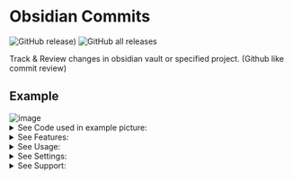 # Obsidian Commits
![GitHub release)](https://img.shields.io/github/v/release/Darakah/obsidian-commits)
![GitHub all releases](https://img.shields.io/github/downloads/Darakah/obsidian-commits/total)

Track &amp; Review changes in obsidian vault or specified project. (Github like commit review)

## Example
<img width="841" alt="image" src="https://user-images.githubusercontent.com/1679089/224503771-f78a8afd-a82a-4ef3-9fa4-bb7c71f0e159.png">

<details>
  <summary>See Code used in example picture:</summary>
  
 ### Code used for example picture:
````
```commits-recents
project=/
divWith=7
divHeight=450
divAlign=left
topCommits=4
```
```commits-type
project=/
divWith=7
divHeight=450
divAlign=left
topCommits=5
```
```commits-daily
project=/
divWith=15
divHeight=400
divAlign=right
```
```commits-weekly
project=/
divWith=7
divHeight=400
divAlign=right
topCommits=5
```
````
</details>

<details>
  <summary>See Features:</summary>
## Features
- Track an obsidian vault / project's growth 
- Growth is divided into 4 categories: 
  - Create: Creating new notes
  - Expand: Increase size of already existing notes (threshold of change can be changed in settings, default 15% increase in size)
  - Link: Tag / Link a note (new connection)
  - Refactor: Restructuring includes deleting files, decreasing size of a file by a certain amount (default 15%), renaming, untagging and unlinking

- A unit of work is reffered to as a commit and is classified in one of the 4 categories above
- Show commits over hour of day
- Show commits over day of the week
- Show recent commits
- Track specific project or vault
- Custumize width / height / alignment / fill color / grid color of the different render blocks

**IMPORTANT: file size change / tag & link change are updated every 5 min!!**

  </details>
  
  <details>
  <summary>See Usage:</summary>
  
## Usage

  ### Blocks (visual displays)
---
There are four types of visual trackers aka (blocks) you can use. To display a specific block, you need to use its corresponding block ID. The available block IDs are:

- `commits-recents`
- `commits-type`
- `commits-weekly`
- `commits-daily`

Basic Block Inmplimentation Example:
````
```commits-recents
```
````

### Block Configurations
---
When using these blocks, you can set arguments to customize the display. Each argument should be on a separate line and should follow the syntax `argumentName=argumentValue`. For example, to set the width of a div container, you can use the argument `divWidth=50`, which sets the width to 50% of the note width.

The order in which the arguments are specified does not affect their behavior, and if an argument is not specified, the plugin will use its default value. However, it is important to note that not all available arguments work with every type of block. Here are the available arguments for this plugin:

- `project` - This argumentName is only configured to track the root by default which is shown as / in the setting of the Commits plugin. If you want to track something other than '/' root. You need to give the name of the (case sensitive) directory name you want to track in the settings. Then you can use this argumentName. 
- `topCommits` - Only used with the `commits-recents` block, and it displays links to the most recent # of affected documents, such as the last 4 deleted notes.
- You can assign color arguments using either color names (e.g., yellow, red) or the RGBA format (e.g., rgba(255, 97, 0, 0.95)). A helpful tool for selecting colors in the RGBA format is https://rgbacolorpicker.com/.
- `borderColor` - Change color of charts and graphs borders and text
- `gridColor` - Change the color of the grids used on charts
- `fillColor` - Change color of charts and graphs
- `divWidth` - Change width in percetage %
- `divHeight` - Change height in pixels
- `divAlign` - Change alignment to `center`, `left`, or `right`

### Block Arguments Examples
---
For the `commits-type`, `commits-weekly`, and `commits-daily` blocks, you can customize the following parameters:

Project Path: The default will track the whole vault from the root directory which is shown as /. If you want to track a project i.e. track a directory, use the settings tab of the plugin.

- Track project examples:
  - Track entire obsidian vault: `project=/`
  - Track everything in folder "Work" and below it: `project=Work`
  - Note the names are case sensitive.
- Div width in %, example `divWidth=50`
- Height in Pixels example `devHeight=300`
- Fill color example `fillColor=Coral`
- Fill color example `fillColor=rgba(255, 0, 0, 0.95)`
- Border color example `borderColor=Red`
- Grid color example `gridColor=rgba(255, 205, 92, 0.95)`
- Div container alignment, i.e., `center`, `right` or `left`.

For the commits-recents block, you can customize the following parameters:

Project Path: By default, only the whole vault is tracked and can be shown as /. If you want to track a new project, use the settings tab of the plugin.
- Top number of recent commits to show for each category example `topCommits=5`
- Div width in %, example `divWidth=50`
- Height in Pixels example `devHeight=300`
- Fill color example `fillColor=Coral`
- Div container alignment, i.e., `center`, `right` or `left`.

</details>

<details>
  <summary>See Settings:</summary>
  
## Settings:

> **Warning**
> If you want to track a project, it's important to note that the project name is case sensitive. Additionally, you will need to close and reopen the settings in order to see any changes reflected in the settings section. Projects are simply referred to by their directory names.
> 
<img width="1101" alt="image" src="https://user-images.githubusercontent.com/1679089/224605873-0dd0fd19-247c-4041-b9c9-395d9e5ef949.png">

## Release Notes

### v0.2.2
- Code improvements & optimization

### v0.1.2
- Initial release

</details>

<details>
  <summary>See Support:</summary>
  
## Support Original Creator

[![Github Sponsorship](https://raw.githubusercontent.com/Darakah/Darakah/e0fe245eaef23cb4a5f19fe9a09a9df0c0cdc8e1/icons/github_sponsor_btn.svg)](https://github.com/sponsors/Darakah) [<img src="https://cdn.buymeacoffee.com/buttons/v2/default-yellow.png" alt="BuyMeACoffee" width="100">](https://www.buymeacoffee.com/darakah)\

</details>


